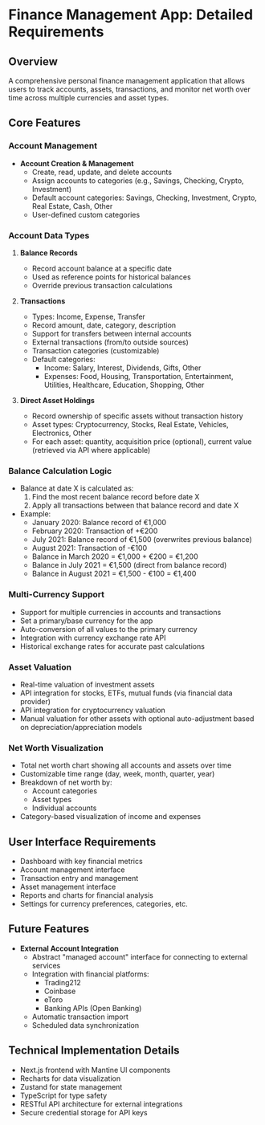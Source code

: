 # Finance Management App: Detailed Requirements

## Overview
A comprehensive personal finance management application that allows users to track accounts, assets, transactions, and monitor net worth over time across multiple currencies and asset types.

## Core Features

### Account Management
- **Account Creation & Management**
  - Create, read, update, and delete accounts
  - Assign accounts to categories (e.g., Savings, Checking, Crypto, Investment)
  - Default account categories: Savings, Checking, Investment, Crypto, Real Estate, Cash, Other
  - User-defined custom categories

### Account Data Types
1. **Balance Records**
   - Record account balance at a specific date
   - Used as reference points for historical balances
   - Override previous transaction calculations

2. **Transactions**
   - Types: Income, Expense, Transfer
   - Record amount, date, category, description
   - Support for transfers between internal accounts
   - External transactions (from/to outside sources)
   - Transaction categories (customizable)
   - Default categories: 
     - Income: Salary, Interest, Dividends, Gifts, Other
     - Expenses: Food, Housing, Transportation, Entertainment, Utilities, Healthcare, Education, Shopping, Other

3. **Direct Asset Holdings**
   - Record ownership of specific assets without transaction history
   - Asset types: Cryptocurrency, Stocks, Real Estate, Vehicles, Electronics, Other
   - For each asset: quantity, acquisition price (optional), current value (retrieved via API where applicable)

### Balance Calculation Logic
- Balance at date X is calculated as:
  1. Find the most recent balance record before date X
  2. Apply all transactions between that balance record and date X
- Example:
  - January 2020: Balance record of €1,000
  - February 2020: Transaction of +€200
  - July 2021: Balance record of €1,500 (overwrites previous balance)
  - August 2021: Transaction of -€100
  - Balance in March 2020 = €1,000 + €200 = €1,200
  - Balance in July 2021 = €1,500 (direct from balance record)
  - Balance in August 2021 = €1,500 - €100 = €1,400

### Multi-Currency Support
- Support for multiple currencies in accounts and transactions
- Set a primary/base currency for the app
- Auto-conversion of all values to the primary currency
- Integration with currency exchange rate API
- Historical exchange rates for accurate past calculations

### Asset Valuation
- Real-time valuation of investment assets
- API integration for stocks, ETFs, mutual funds (via financial data provider)
- API integration for cryptocurrency valuation
- Manual valuation for other assets with optional auto-adjustment based on depreciation/appreciation models

### Net Worth Visualization
- Total net worth chart showing all accounts and assets over time
- Customizable time range (day, week, month, quarter, year)
- Breakdown of net worth by:
  - Account categories
  - Asset types
  - Individual accounts
- Category-based visualization of income and expenses

## User Interface Requirements
- Dashboard with key financial metrics
- Account management interface
- Transaction entry and management
- Asset management interface
- Reports and charts for financial analysis
- Settings for currency preferences, categories, etc.

## Future Features
- **External Account Integration**
  - Abstract "managed account" interface for connecting to external services
  - Integration with financial platforms:
    - Trading212
    - Coinbase
    - eToro
    - Banking APIs (Open Banking)
  - Automatic transaction import
  - Scheduled data synchronization

## Technical Implementation Details
- Next.js frontend with Mantine UI components
- Recharts for data visualization
- Zustand for state management
- TypeScript for type safety
- RESTful API architecture for external integrations
- Secure credential storage for API keys